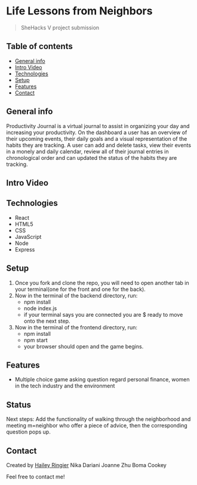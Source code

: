 # Life Lessons from Neighbors
> SheHacks V project submission

## Table of contents
* [General info](#general-info)
* [Intro Video](#intro-video)
* [Technologies](#technologies)
* [Setup](#setup)
* [Features](#features)
* [Contact](#contact)

## General info
Productivity Journal is a virtual journal to assist in organizing your day and increasing your productivity. On the dashboard a user has an overview of their upcoming events, their daily goals and a visual representation of the habits they are tracking. A user can add and delete tasks, view their events in a monely and daily calendar, review all of their journal entries in chronological order and can updated the status of the habits they are tracking.  


## Intro Video


## Technologies
* React
* HTML5
* CSS
* JavaScript
* Node
* Express

## Setup
1. Once you fork and clone the repo, you will need to open another tab in your terminal(one for the front and one for the back).
1. Now in the terminal of the backend directory, run:
    * npm install
    * node index.js
    * if your terminal says you are connected you are $ ready to move onto the next step.
1. Now in the terminal of the frontend directory, run:
    * npm install
    * npm start
    * your browser should open and the game begins. 


## Features
* Multiple choice game asking question regard personal finance, women in the tech industry and the environment

## Status
Next steps: Add the functionality of walking through the neighborhood and meeting m=neighbor who offer a piece of advice, then the corresponding question pops up. 


## Contact
Created by [Hailey Ringier](https://www.linkedin.com/in/hailey-ringier/) 
Nika Dariani
Joanne Zhu
Boma Cookey

Feel free to contact me! 


